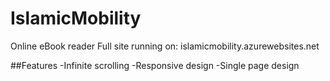 ﻿# IslamicMobility


Online eBook reader
Full site running on: islamicmobility.azurewebsites.net

##Features
-Infinite scrolling
-Responsive design
-Single page design 
